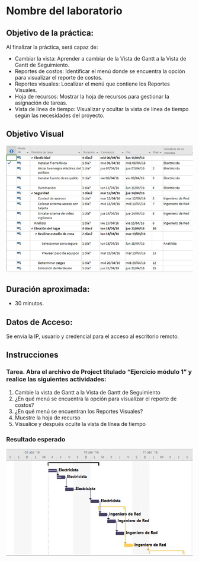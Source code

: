 # Nombre del laboratorio 

## Objetivo de la práctica:
Al finalizar la práctica, será capaz de:

- Cambiar la vista: Aprender a cambiar de la Vista de Gantt a la Vista de Gantt de Seguimiento.
- Reportes de costos: Identificar el menú donde se encuentra la opción para visualizar el reporte de costos.
- Reportes visuales: Localizar el menú que contiene los Reportes Visuales.
- Hoja de recursos: Mostrar la hoja de recursos para gestionar la asignación de tareas.
- Vista de línea de tiempo: Visualizar y ocultar la vista de línea de tiempo según las necesidades del proyecto.

## Objetivo Visual 

![diagrama1](../images/1.1.jpg)

## Duración aproximada:
- 30 minutos.

## Datos de Acceso:
Se envía la IP, usuario y credencial para el acceso al escritorio remoto.

## Instrucciones 
<!-- Proporciona pasos detallados sobre cómo configurar y administrar sistemas, implementar soluciones de software, realizar pruebas de seguridad, o cualquier otro escenario práctico relevante para el campo de la tecnología de la información -->
### Tarea. Abra el archivo de Project titulado “Ejercicio módulo 1” y realice las siguientes actividades:
1.	Cambie la vista de Gantt a la Vista de Gantt de Seguimiento
2.	¿En qué menú se encuentra la opción para visualizar el reporte de costos?
3.	¿En qué menú se encuentran los Reportes Visuales?
4.	Muestre la hoja de recurso
5.	Visualice y después oculte la vista de línea de tiempo

### Resultado esperado
![imagen resultado](../images/1.2.jpg)

